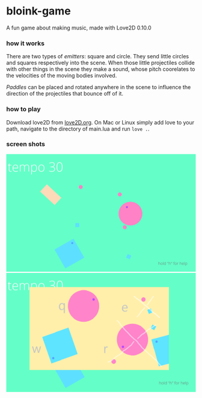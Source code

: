 # bloink-game
A fun game about making music, made with Love2D 0.10.0

### how it works
There are two types of *emitters*: square and circle. They send little circles and squares respectively into the scene. When those little projectiles collide with other things in the scene they make a sound, whose pitch coorelates to the velocities of the moving bodies involved.

*Paddles* can be placed and rotated anywhere in the scene to influence the direction of the projectiles that bounce off of it.


### how to play 
Download love2D from [love2D.org](http://www.love2d.org). On Mac or Linux simply add love to your path, navigate to the directory of main.lua and run `love .`.


### screen shots

![screenshot](screenGrab1.png)
![screenshot](screenGrab2.png)

